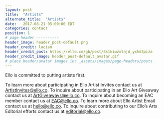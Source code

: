 ```yaml
---
layout: post
title:  "Artists"
alternate_title:  "Artists"
date:   2017-08-21 05:00:00 EDT
categories: contact
position: 1
# page header ----------
header_image: header_post-default.png
header_credit: lucian
header_credit_post: https://ello.co/gb/post/8s1kiwzxlnjd_yxhd3piza
header_credit_image: header_post-default_avatar.gif
# place header/avatar images in: _assets/images/page-headers/posts
---
```


Ello is committed to putting artists first.

To learn more about participating in Ello Artist Invites contact us at ArtistInvites@ello.co.
To inquire about participating in an Ello Art Giveaway contact us at ArtGiveaways@ello.co.
To inquire about becoming an EAC member contact us at EAC@ello.co.
To learn more about Ello Artist Email contact us at hello@ello.co.
To inquire about contributing to our Ello’s Arts Editorial efforts contact us at editorial@ello.co.

